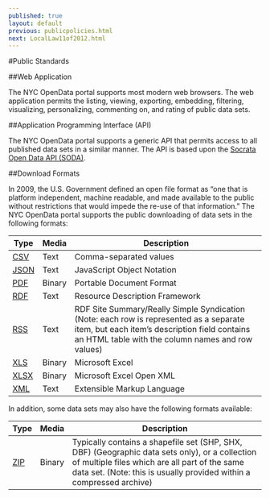 ```yaml
---
published: true
layout: default
previous: publicpolicies.html
next: LocalLaw11of2012.html
---
```


#Public Standards

##Web Application

The NYC OpenData portal supports most modern web browsers. The web application permits the listing, viewing, exporting, embedding, filtering, visualizing, personalizing, commenting on, and rating of public data sets.

##Application Programming Interface (API)

The NYC OpenData portal supports a generic API that permits access to all published data sets in a similar manner. The API is based upon the [Socrata Open Data API (SODA)](http://dev.socrata.com/consumers/getting-started).

##Download Formats

In 2009, the U.S. Government defined an open file format as “one that is platform independent, machine readable, and made available to the public without restrictions that would impede the re-use of that information.” 
The NYC OpenData portal supports the public downloading of data sets in the following formats:

<table>
	<thead>
    	<tr>
    		<th>Type</th><th>Media</th><th>Description</th>
        </tr>
    </thead>
    <tbody>
    	<tr>
        	<td><a href="http://en.wikipedia.org/wiki/Comma-separated_values">CSV</a></td><td>Text</td><td>Comma-separated values</td>
        </tr>
    	<tr>
        	<td><a href="http://en.wikipedia.org/wiki/JavaScript_Object_Notation">JSON</a></td><td>Text</td><td>JavaScript Object Notation</td>
        </tr>
    	<tr>
        	<td><a href="http://en.wikipedia.org/wiki/Portable_Document_Format">PDF</a></td><td>Binary</td><td>Portable Document Format</td>
        </tr>
        <tr>
        	<td><a href="http://en.wikipedia.org/wiki/Resource_Description_Framework">RDF</a></td><td>Text</td><td>Resource Description Framework</td>
        </tr>
    	<tr>
        	<td><a href="http://en.wikipedia.org/wiki/RDF_Site_Summary">RSS</a></td><td>Text</td><td>RDF Site Summary/Really Simple Syndication (Note: each row is represented as a separate item, but each item’s description field contains an HTML table with the column names and row values)</td>
        </tr>
    	<tr>
        	<td><a href="http://en.wikipedia.org/wiki/Microsoft_Excel_file_format#File_formats">XLS</a></td><td>Binary</td><td>Microsoft Excel</td>
        </tr>
        <tr>
        	<td><a href="http://en.wikipedia.org/wiki/XLSX">XLSX</a></td><td>Binary</td><td>Microsoft Excel Open XML</td>
        </tr>
        <tr>
        	<td><a href="http://en.wikipedia.org/wiki/XML">XML</a></td><td>Text</td><td>Extensible Markup Language</td>
        </tr>
	</tbody>
</table>

In addition, some data sets may also have the following formats available:

<table>
	<thead>
    	<tr>
    		<th>Type</th><th>Media</th><th>Description</th>
        </tr>
    </thead>
    <tbody>
    	<tr>
        	<td><a href="http://en.wikipedia.org/wiki/Zip_%28file_format%29">ZIP</a></td><td>Binary</td><td>Typically contains a shapefile set (SHP, SHX, DBF) (Geographic data sets only), or a collection of multiple files which are all part of the same data set. (Note: this is usually provided within a compressed archive)</td>
        </tr>
	</tbody>
</table>
